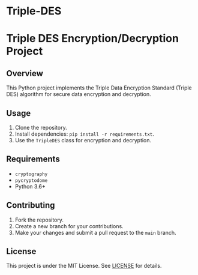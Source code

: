 # Triple-DES
# Triple DES Encryption/Decryption Project

## Overview

This Python project implements the Triple Data Encryption Standard (Triple DES) algorithm for secure data encryption and decryption.

## Usage

1. Clone the repository.
2. Install dependencies: `pip install -r requirements.txt`.
3. Use the `TripleDES` class for encryption and decryption.

## Requirements

- `cryptography`
- `pycryptodome`
- Python 3.6+

## Contributing

1. Fork the repository.
2. Create a new branch for your contributions.
3. Make your changes and submit a pull request to the `main` branch.

## License

This project is under the MIT License. See [LICENSE](LICENSE) for details.
